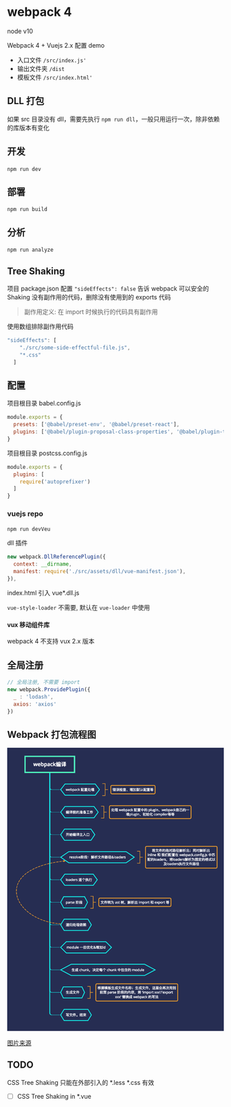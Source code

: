 # webpack 4

node v10

Webpack 4 + Vuejs 2.x 配置 demo

- 入口文件 `/src/index.js'`
- 输出文件夹 `/dist`
- 模板文件 `/src/index.html'`

## DLL 打包

如果 src 目录没有 dll，需要先执行 `npm run dll`，一般只用运行一次，除非依赖的库版本有变化

## 开发

`npm run dev`

## 部署

`npm run build`

## 分析

`npm run analyze`

## Tree Shaking

项目 package.json 配置 `"sideEffects": false` 告诉 webpack 可以安全的 Shaking 没有副作用的代码，删除没有使用到的 exports 代码

> 副作用定义: 在 import 时候执行的代码具有副作用

使用数组排除副作用代码

```js
"sideEffects": [
    "./src/some-side-effectful-file.js",
    "*.css"
  ]
```

## 配置

项目根目录 babel.config.js
```js
module.exports = {
  presets: ['@babel/preset-env', '@babel/preset-react'],
  plugins: ['@babel/plugin-proposal-class-properties', '@babel/plugin-transform-runtime']
}
```
项目根目录 postcss.config.js
```js
module.exports = {
  plugins: [
    require('autoprefixer')
  ]
}
```

### vuejs  repo
`npm run devVeu`

dll 插件
```js
new webpack.DllReferencePlugin({
  context: __dirname,
  manifest: require('./src/assets/dll/vue-manifest.json'),
}),
```
index.html 引入 vue*.dll.js

`vue-style-loader` 不需要, 默认在 `vue-loader` 中使用


#### vux 移动组件库

webpack 4 不支持 vux 2.x 版本


## 全局注册
```js
// 全局注册, 不需要 import
new webpack.ProvidePlugin({
  _ : 'lodash',
  axios: 'axios'
})
```

## Webpack 打包流程图

![打包流程图](./webpack.png)

[图片来源](https://juejin.im/post/5c6b78cdf265da2da15db125)

## TODO

CSS Tree Shaking 只能在外部引入的 *.less *.css 有效

- [ ] CSS Tree Shaking in *.vue